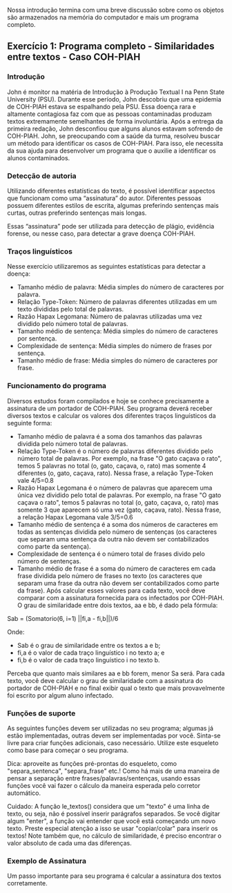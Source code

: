 Nossa introdução termina com uma breve discussão sobre como os objetos são armazenados na memória do computador e mais um programa completo.

## Exercício 1: Programa completo - Similaridades entre textos - Caso COH-PIAH
### Introdução
John é monitor na matéria de Introdução à Produção Textual I na Penn State University (PSU). Durante esse período, John descobriu que uma epidemia de COH-PIAH estava se espalhando pela PSU. Essa doença rara e altamente contagiosa faz com que as pessoas contaminadas produzam textos extremamente semelhantes de forma involuntária. Após a entrega da primeira redação, John desconfiou que alguns alunos estavam sofrendo de COH-PIAH. John, se preocupando com a saúde da turma, resolveu buscar um método para identificar os casos de COH-PIAH. Para isso, ele necessita da sua ajuda para desenvolver um programa que o auxilie a identificar os alunos contaminados.

### Detecção de autoria
Utilizando diferentes estatísticas do texto, é possível identificar aspectos que funcionam como uma “assinatura” do autor. Diferentes pessoas possuem diferentes estilos de escrita, algumas preferindo sentenças mais curtas, outras preferindo sentenças mais longas.

Essas “assinatura” pode ser utilizada para detecção de plágio, evidência forense, ou nesse caso, para detectar a grave doença COH-PIAH.

### Traços linguísticos
Nesse exercício utilizaremos as seguintes estatísticas para detectar a doença:

- Tamanho médio de palavra: Média simples do número de caracteres por palavra.
- Relação Type-Token: Número de palavras diferentes utilizadas em um texto divididas pelo total de palavras.
- Razão Hapax Legomana: Número de palavras utilizadas uma vez dividido pelo número total de palavras.
- Tamanho médio de sentença: Média simples do número de caracteres por sentença.
- Complexidade de sentença: Média simples do número de frases por sentença.
- Tamanho médio de frase: Média simples do número de caracteres por frase.

### Funcionamento do programa
Diversos estudos foram compilados e hoje se conhece precisamente a assinatura de um portador de COH-PIAH. Seu programa deverá receber diversos textos e calcular os valores dos diferentes traços linguísticos da seguinte forma:

- Tamanho médio de palavra é a soma dos tamanhos das palavras dividida pelo número total de palavras.
- Relação Type-Token é o número de palavras diferentes dividido pelo número total de palavras. Por exemplo, na frase "O gato caçava o rato", temos 5 palavras no total (o, gato, caçava, o, rato) mas somente 4 diferentes (o, gato, caçava, rato). Nessa frase, a relação Type-Token vale 4/5=0.8
- Razão Hapax Legomana é o número de palavras que aparecem uma única vez dividido pelo total de palavras. Por exemplo, na frase "O gato caçava o rato", temos 5 palavras no total (o, gato, caçava, o, rato) mas somente 3 que aparecem só uma vez (gato, caçava, rato). Nessa frase, a relação Hapax Legomana vale 3/5=0.6
- Tamanho médio de sentença é a soma dos números de caracteres em todas as sentenças dividida pelo número de sentenças (os caracteres que separam uma sentença da outra não devem ser contabilizados como parte da sentença).
- Complexidade de sentença é o número total de frases divido pelo número de sentenças.
- Tamanho médio de frase é a soma do número de caracteres em cada frase dividida pelo número de frases no texto (os caracteres que separam uma frase da outra não devem ser contabilizados como parte da frase).
Após calcular esses valores para cada texto, você deve comparar com a assinatura fornecida para os infectados por COH-PIAH. O grau de similaridade entre dois textos, aa e bb, é dado pela fórmula:

Sab = (Somatorio(6, i=1) ||fi,a - fi,b||)/6

Onde:
- Sab é o grau de similaridade entre os textos a e b;
- fi,a é o valor de cada traço linguístico i no texto a; e
- fi,b é o valor de cada traço linguístico i no texto b.

Perceba que quanto mais similares aa e bb forem, menor Sa será. Para cada texto, você deve calcular o grau de similaridade com a assinatura do portador de COH-PIAH e no final exibir qual o texto que mais provavelmente foi escrito por algum aluno infectado.

### Funções de suporte
As seguintes funções devem ser utilizadas no seu programa; algumas já estão implementadas, outras devem ser implementadas por você. Sinta-se livre para criar funções adicionais, caso necessário. Utilize este esqueleto como base para começar o seu programa.

Dica: aproveite as funções pré-prontas do esqueleto, como "separa_sentenca", "separa_frase" etc.! Como há mais de uma maneira de pensar a separação entre frases/palavras/sentenças, usando essas funções você vai fazer o cálculo da maneira esperada pelo corretor automático.

Cuidado: A função le_textos() considera que um "texto" é uma linha de texto, ou seja, não é possível inserir parágrafos separados. Se você digitar algum "enter", a função vai entender que você está começando um novo texto. Preste especial atenção a isso se usar "copiar/colar" para inserir os textos! Note também que, no cálculo de similaridade, é preciso encontrar o valor absoluto de cada uma das diferenças.

### Exemplo de Assinatura
Um passo importante para seu programa é calcular a assinatura dos textos corretamente.
